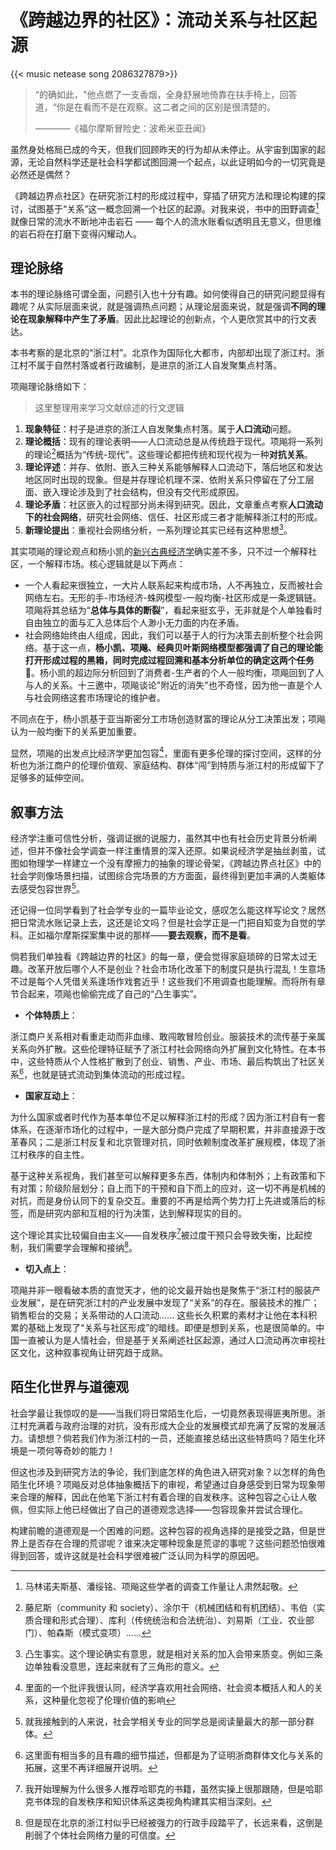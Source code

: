 # 《跨越边界的社区》：流动关系与社区起源


{{< music netease song 2086327879>}} 

> “的确如此，"他点燃了一支香烟，全身舒展地倚靠在扶手椅上，回答道，“你是在看而不是在观察。这二者之间的区别是很清楚的。
> 
> ————《福尔摩斯冒险史：波希米亚丑闻》


虽然身处格局已成的今天，但我们回顾昨天的行为却从未停止。从宇宙到国家的起源，无论自然科学还是社会科学都试图回溯一个起点，以此证明如今的一切究竟是必然还是偶然？

《跨越边界点社区》在研究浙江村的形成过程中，穿插了研究方法和理论构建的探讨，试图基于“关系”这一概念回溯一个社区的起源。对我来说，书中的田野调查[^1]就像日常的流水不断地冲击岩石 —— 每个人的流水账看似透明且无意义，但思维的岩石将在打磨下变得闪耀动人。

## 理论脉络

本书的理论脉络可谓全面，问题引入也十分有趣。如何使得自己的研究问题显得有趣呢？从实际层面来说，就是强调热点问题；从理论层面来说，就是强调**不同的理论在现象解释中产生了矛盾**。因此比起理论的创新点，个人更欣赏其中的行文表达。

本书考察的是北京的“浙江村”。北京作为国际化大都市，内部却出现了浙江村。浙江村不属于自然村落或者行政编制，是进京的浙江人自发聚集点村落。

项飚理论脉络如下：

> 这里整理用来学习文献综述的行文逻辑

1. **现象特征**：村子是进京的浙江人自发聚集点村落。属于**人口流动**问题。
2. **理论概括**：现有的理论表明——人口流动总是从传统趋于现代。项飚将一系列的理论[^2]概括为“传统-现代”。这些理论都把传统和现代视为一种**对抗关系**。
3. **理论评述**：并存、依附、嵌入三种关系能够解释人口流动下，落后地区和发达地区同时出现的现象。但是并存理论机理不深、依附关系只停留在了分工层面、嵌入理论涉及到了社会结构，但没有交代形成原因。
4. **理论矛盾**：社区嵌入的过程部分尚未得到研究。因此，文章重点考察**人口流动下的社会网络**，研究社会网络、信任、社区形成三者才能解释浙江村的形成。
5. **新理论提出**：重视社会网络分析，一系列理论其实已经有这种思想[^4]。

其实项飚的理论观点和杨小凯的[新兴古典经济学](https://blog.huaxiangshan.com/zh-cn/posts/yxk1/)确实差不多，只不过一个解释社区，一个解释市场。核心逻辑就是以下两点：

- 一个人看起来很独立，一大片人联系起来构成市场，人不再独立，反而被社会网络左右。无形的手-市场经济-蛛网模型-一般均衡-社区形成是一条逻辑链。项飚将其总结为“**总体与具体的断裂**”，看起来挺玄乎，无非就是个人单独看时自由独立的面与汇入总体后个人渺小无力面的内在矛盾。
- 社会网络始终由人组成，因此，我们可以基于人的行为决策去剖析整个社会网络。基于这一点，**杨小凯、项飚、经典贝叶斯网络模型都强调了自己的理论能打开形成过程的黑箱，同时完成过程回溯和基本分析单位的确定这两个任务**🤪。杨小凯的超边际分析回到了消费者-生产者的个人一般均衡，项飚回到了人与人的关系。十三邀中，项飚谈论"附近的消失"也不奇怪，因为他一直是个人与社会网络这套市场理论的维护者。

不同点在于，杨小凯基于亚当斯密分工市场创造财富的理论从分工决策出发；项飚认为一般均衡下的关系更加重要。

显然，项飚的出发点比经济学更加包容[^5]，里面有更多伦理的探讨空间，这样的分析也为浙江商户的伦理价值观、家庭结构、群体“闯”到特质与浙江村的形成留下了足够多的延伸空间。

## 叙事方法

经济学注重可信性分析，强调证据的说服力，虽然其中也有社会历史背景分析阐述，但并不像社会学调查一样注重情景的深入还原。如果说经济学是抽丝剥茧，试图如物理学一样建立一个没有摩擦力的抽象的理论骨架，《跨越边界点社区》中的社会学则像场景扫描，试图综合完场景的方方面面，最终得到更加丰满的人类躯体去感受包容世界[^3]。

还记得一位同学看到了社会学专业的一篇毕业论文，感叹怎么能这样写论文？居然把日常流水账记录上去，这还是论文吗？但是社会学正是一门把自知变为自觉的学科。正如福尔摩斯探案集中说的那样——**要去观察，而不是看**。

倘若我们单独看《跨越边界的社区》的每一章，便会觉得家庭琐碎的日常太过无趣。改革开放后哪个人不是创业？社会市场化改革下的制度只是执行混乱！生意场不过是每个人凭借关系逢场作戏套近乎！这些我们不用调查也能理解。而将所有章节合起来，项飚也偷偷完成了自己的“凸生事实”。

- **个体特质上**：

浙江商户关系相对看重走动而非血缘、敢闯敢冒险创业。服装技术的流传基于亲属关系向外扩散。这些伦理特征赋予了浙江村社会网络向外扩展到文化特性。在本书中，这些特质从个人性格扩散到了创业、销售、产业、市场、最后构筑出了社区关系[^7]，也就是链式流动到集体流动的形成过程。

- **国家互动上**：

为什么国家或者时代作为基本单位不足以解释浙江村的形成？因为浙江村自有一套体系，在逐渐市场化的过程中，一是大部分商户完成了早期积累，并非直接源于改革春风；二是浙江村反复和北京管理对抗，同时依赖制度改革扩展规模，体现了浙江村秩序的自主性。

基于这种关系视角，我们甚至可以解释更多东西，体制内和体制外；上有政策和下有对策；阶级阶层划分；自上而下的干预和自下而上的应对，这一切不再是机械的对抗，而是身份认同下的复杂交互。重要的不再是给两个势力打上先进或落后的标签，而是研究内部和互相的行为决策，达到解释现实的目的。

这个理论其实比较偏自由主义——自发秩序[^8]被过度干预只会导致失衡，比起控制，我们需要学会理解和接纳[^6]。

- **切入点上**：

项飚并非一眼看破本质的直觉天才，他的论文最开始也是聚焦于“浙江村的服装产业发展”，是在研究浙江村的产业发展中发现了“关系”的存在。服装技术的推广；销售柜台的交易；关系带动的人口流动...... 这些长久积累的素材才让他在本科积累的基础上发现了“关系与社区形成”的暗线。即便是想到关系，也是很简单的。中国一直被认为是人情社会，但是基于关系阐述社区起源，通过人口流动再次审视社区文化，这种叙事视角让研究趋于成熟。

## 陌生化世界与道德观

社会学最让我惊叹的是——当我们将日常陌生化后，一切竟然表现得匪夷所思。浙江村充满着与政府治理的对抗，没有形成大企业的发展模式却充满了反常的发展活力。请想想？倘若我们作为浙江村的一员，还能直接总结出这些特质吗？陌生化环境是一项何等奇妙的能力！

但这也涉及到研究方法的争论，我们到底怎样的角色进入研究对象？以怎样的角色陌生化环境？项飚反对总体抽象概括下的审视，希望通过自身感受到日常为现象带来合理的解释，因此在他笔下浙江村有着合理的自发秩序。这种包容之心让人敬佩，但实际上他已经做出了自己的道德观念选择——包容现象并尝试合理化。

构建前瞻的道德观是一个困难的问题。这种包容的视角选择的是接受之路，但是世界上是否存在合理的荒谬呢？谁来决定哪种现象是荒谬的事呢？这些问题恐怕很难得到回答，或许这就是社会科学很难被广泛认同为科学的原因吧。


[^1]: 马林诺夫斯基、潘绥铭、项飚这些学者的调查工作量让人肃然起敬。
[^2]: 藤尼斯（community 和 society）、涂尔干（机械团结和有机团结）、韦伯（实质合理和形式合理）、库利（传统统治和合法统治）、刘易斯（工业、农业部门）、帕森斯（模式变项）......
[^3]: 就我接触到的人来说，社会学相关专业的同学总是阅读量最大的那一部分群体。
[^4]: 凸生事实。这个理论确实有意思，就是相对关系的加入会带来质变。例如三条边单独看没意思，连起来就有了三角形的意义。
[^5]: 里面的一个批评我很认同，经济学喜欢用社会网络、社会资本概括人和人的关系，这种量化忽视了伦理价值的影响
[^6]: 但是现在北京的浙江村似乎已经被强力的行政手段踏平了，长远来看，这倒是削弱了个体社会网络力量的可信度。
[^7]: 这里面有相当多的且有趣的细节描述，但都是为了证明浙商群体文化与关系的拓展，这里不再详细展开说明。
[^8]: 我开始理解为什么很多人推荐哈耶克的书籍，虽然实操上很那跟随，但是哈耶克书体现的自发秩序和知识体系这类视角构建其实相当深刻。
